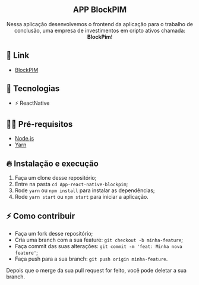 <h2 align="center">
  APP BlockPIM
</h2>

<p align="center">Nessa aplicação desenvolvemos o frontend da aplicação para o trabalho de conclusão, uma empresa de investimentos em cripto ativos chamada: <b>BlockPim</b>!</p>

## 🔗 Link

- [BlockPIM](https://frontend-blockpim.herokuapp.com/)

## 🚀 Tecnologias

- ⚡ ReactNative

## ✋🏻 Pré-requisitos

- [Node.js](https://nodejs.org/en/)
- [Yarn](https://yarnpkg.com/pt-BR/docs/install)

## 🔥 Instalação e execução

1. Faça um clone desse repositório;
2. Entre na pasta `cd App-react-native-blockpim`;
3. Rode `yarn` ou `npm install` para instalar as dependências;
4. Rode `yarn start` ou `npm start` para iniciar a aplicação.

## ⚡️ Como contribuir

- Faça um fork desse repositório;
- Cria uma branch com a sua feature: `git checkout -b minha-feature`;
- Faça commit das suas alterações: `git commit -m 'feat: Minha nova feature'`;
- Faça push para a sua branch: `git push origin minha-feature`.

Depois que o merge da sua pull request for feito, você pode deletar a sua branch.
